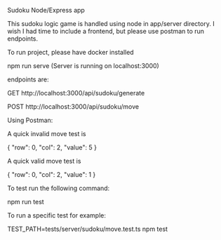 Sudoku Node/Express app

This sudoku logic game is handled using node in app/server directory. I wish I had time to include a frontend, but please use postman to run endpoints.

To run project, please have docker installed

npm run serve
(Server is running on localhost:3000)

endpoints are:

GET http://localhost:3000/api/sudoku/generate

POST http://localhost:3000/api/sudoku/move

Using Postman:

A quick invalid move test is

{
    "row": 0,
    "col": 2,
    "value": 5
}

A quick valid move test is

{
    "row": 0,
    "col": 2,
    "value": 1
}

To test run the following command:

npm run test


To run a specific test for example:

TEST_PATH=tests/server/sudoku/move.test.ts npm test